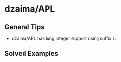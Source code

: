 # dzaima/APL

## General Tips
 - dzaima/APL has long integer support using suffix `L`.

## Solved Examples
